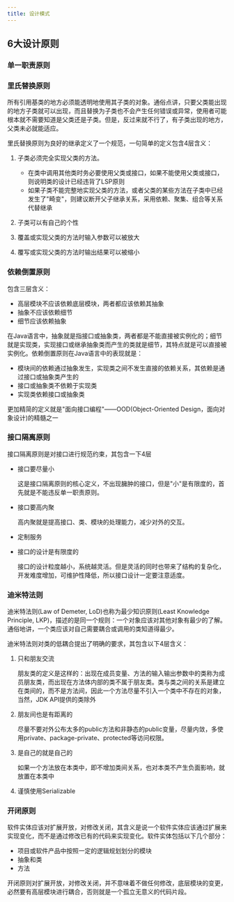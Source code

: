 ```yaml
---
title: 设计模式
---
```


## 6大设计原则

### 单一职责原则
### 里氏替换原则

所有引用基类的地方必须能透明地使用其子类的对象。通俗点讲，只要父类能出现的地方子类就可以出现，而且替换为子类也不会产生任何错误或异常，使用者可能根本就不需要知道是父类还是子类。但是，反过来就不行了，有子类出现的地方，父类未必就能适应。

里氏替换原则为良好的继承定义了一个规范，一句简单的定义包含4层含义：
	
1. 子类必须完全实现父类的方法。
	
	- 在类中调用其他类时务必要使用父类或接口，如果不能使用父类或接口，则说明类的设计已经违背了LSP原则
	- 如果子类不能完整地实现父类的方法，或者父类的某些方法在子类中已经发生了"畸变"，则建议断开父子继承关系，采用依赖、聚集、组合等关系代替继承
2. 子类可以有自己的个性
3. 覆盖或实现父类的方法时输入参数可以被放大
4. 覆写或实现父类的方法时输出结果可以被缩小

### 依赖倒置原则

包含三层含义：

- 高层模块不应该依赖底层模块，两者都应该依赖其抽象
- 抽象不应该依赖细节
- 细节应该依赖抽象

在Java语言中，抽象就是指接口或抽象类，两者都是不能直接被实例化的；细节就是实现类，实现接口或继承抽象类而产生的类就是细节，其特点就是可以直接被实例化。依赖倒置原则在Java语言中的表现就是：
	
- 模块间的依赖通过抽象发生，实现类之间不发生直接的依赖关系，其依赖是通过接口或抽象类产生的
- 接口或抽象类不依赖于实现类
- 实现类依赖接口或抽象类
	
更加精简的定义就是"面向接口编程"——OOD(Object-Oriented Design，面向对象设计)的精髓之一

### 接口隔离原则

接口隔离原则是对接口进行规范约束，其包含一下4层
	
- 接口要尽量小
	
	这是接口隔离原则的核心定义，不出现臃肿的接口，但是"小"是有限度的，首先就是不能违反单一职责原则。
	
- 接口要高内聚

	高内聚就是提高接口、类、模块的处理能力，减少对外的交互。

- 定制服务

- 接口的设计是有限度的

	接口的设计粒度越小，系统越灵活。但是灵活的同时也带来了结构的复杂化，开发难度增加，可维护性降低，所以接口设计一定要注意适度。

### 迪米特法则

迪米特法则(Law of Demeter, LoD)也称为最少知识原则(Least Knowledge Principle, LKP)，描述的是同一个规则：一个对象应该对其他对象有最少的了解。通俗地讲，一个类应该对自己需要耦合或调用的类知道得最少。
	
迪米特法则对类的低耦合提出了明确的要求，其包含以下4层含义：
	
1. 只和朋友交流

	朋友类的定义是这样的：出现在成员变量、方法的输入输出参数中的类称为成员朋友类，而出现在方法体内部的类不属于朋友类。类与类之间的关系是建立在类间的，而不是方法间，因此一个方法尽量不引入一个类中不存在的对象，当然，JDK API提供的类除外
	
2. 朋友间也是有距离的

	尽量不要对外公布太多的public方法和非静态的public变量，尽量内敛，多使用private、package-private、protected等访问权限。
	
3. 是自己的就是自己的

	如果一个方法放在本类中，即不增加类间关系，也对本类不产生负面影响，就放置在本类中
	
4. 谨慎使用Serializable


### 开闭原则

软件实体应该对扩展开放，对修改关闭，其含义是说一个软件实体应该通过扩展来实现变化，而不是通过修改已有的代码来实现变化。软件实体包括以下几个部分：
	
- 项目或软件产品中按照一定的逻辑规划划分的模块
- 抽象和类
- 方法

开闭原则对扩展开放，对修改关闭，并不意味着不做任何修改，底层模块的变更，必然要有高层模块进行耦合，否则就是一个孤立无意义的代码片段。
	



